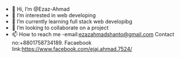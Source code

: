 - 👋 Hi, I’m @Ezaz-Ahmad
- 👀 I’m interested in web developing
- 🌱 I’m currently learning full stack web developibg
- 💞️ I’m looking to collaborate on a project
- 📫 How to reach me -email:ezazahmadshanto@gmail.com
                       Contact no:+8801758734189.
                       Facaebook link:https://www.facebook.com/ejaj.ahmad.7524/

<!---
Ezaz-Ahmad/Ezaz-Ahmad is a ✨ special ✨ repository because its `README.md` (this file) appears on your GitHub profile.
You can click the Preview link to take a look at your changes.
--->
